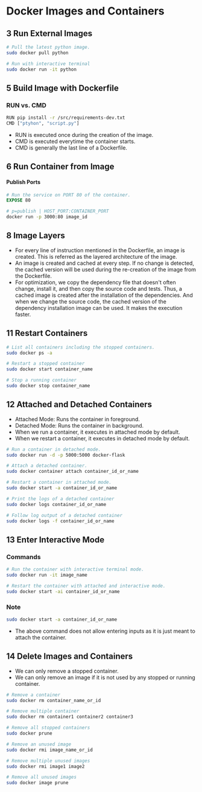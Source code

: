 # Docker Images and Containers

## 3 Run External Images

```sh
# Pull the latest python image.
sudo docker pull python

# Run with interactive terminal
sudo docker run -it python
```

## 5 Build Image with Dockerfile

### RUN vs. CMD

```sh
RUN pip install -r /src/requirements-dev.txt
CMD ["ptyhon", "script.py"]
```

- RUN is executed once during the creation of the image.
- CMD is executed everytime the container starts.
- CMD is generally the last line of a Dockerfile.

## 6 Run Container from Image

#### Publish Ports

```dockerfile
# Run the service on PORT 80 of the container.
EXPOSE 80
```

```sh
# p=publish | HOST_PORT:CONTAINER_PORT
docker run -p 3000:80 image_id
```

## 8 Image Layers

- For every line of instruction mentioned in the Dockerfile, an image is created.
This is referred as the layered architecture of the image.
- An image is created and cached at every step. If no change is detected,
the cached version will be used during the re-creation of the image from the Dockerfile.
- For optimization, we copy the dependency file that doesn't often change, install it, and then copy the source code
and tests. Thus, a cached image is created after the installation of the dependencies. And when we change the source
code, the cached version of the dependency installation image can be used. It makes the execution faster.

## 11 Restart Containers

```sh
# List all containers including the stopped containers.
sudo docker ps -a

# Restart a stopped container
sudo docker start container_name

# Stop a running container
sudo docker stop container_name
```

## 12 Attached and Detached Containers

- Attached Mode: Runs the container in foreground.
- Detached Mode: Runs the container in background.
- When we run a container, it executes in attached mode by default.
- When we restart a container, it executes in detached mode by default.

```sh
# Run a container in detached mode.
sudo docker run -d -p 5000:5000 docker-flask

# Attach a detached container.
sudo docker container attach container_id_or_name

# Restart a container in attached mode.
sudo docker start -a container_id_or_name

# Print the logs of a detached container
sudo docker logs container_id_or_name

# Follow log output of a detached container
sudo docker logs -f container_id_or_name
```

## 13 Enter Interactive Mode

### Commands

```sh
# Run the container with interactive terminal mode.
sudo docker run -it image_name

# Restart the container with attached and interactive mode.
sudo docker start -ai container_id_or_name
```

### Note

```sh
sudo docker start -a container_id_or_name
```

- The above command does not allow entering inputs as it is just meant to attach the container.

## 14 Delete Images and Containers

- We can only remove a stopped container.
- We can only remove an image if it is not used by any stopped or running container.

```sh
# Remove a container
sudo docker rm container_name_or_id

# Remove multiple container
sudo docker rm container1 container2 container3

# Remove all stopped containers
sudo docker prune

# Remove an unused image
sudo docker rmi image_name_or_id

# Remove multiple unused images
sudo docker rmi image1 image2

# Remove all unused images
sudo docker image prune
```
